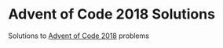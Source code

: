 # Advent of Code 2018 Solutions

Solutions to [Advent of Code 2018](https://adventofcode.com) problems
